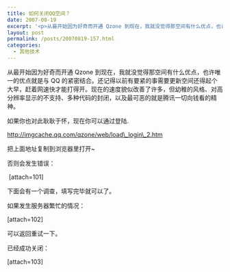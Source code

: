 ```yaml
---
title: 如何关闭QQ空间？
date: 2007-08-19
excerpt: '<p>从最开始因为好奇而开通 Qzone 到现在，我就没觉得那空间有什么优点，也许唯一的优点就是与 QQ 的紧密结合。还记得以前有要紧的事需要更新空间还得起个大早，赶着网速快才能打得开。现在的速度貌似改善了许多，但幼稚的风格、对高分辨率显示的不支持、多种代码的封闭，以及最可恶的就是腾讯一切向钱看的精神。</p>'
layout: post
permalink: /posts/20070819-157.html
categories:
  - 其他技术
---
```

从最开始因为好奇而开通 Qzone 到现在，我就没觉得那空间有什么优点，也许唯一的优点就是与 QQ 的紧密结合。还记得以前有要紧的事需要更新空间还得起个大早，赶着网速快才能打得开。现在的速度貌似改善了许多，但幼稚的风格、对高分辨率显示的不支持、多种代码的封闭，以及最可恶的就是腾讯一切向钱看的精神。

如果你也对此耿耿于怀，现在你可以通过登陆.

http://imgcache.qq.com/qzone/web/load\_login\_2.htm

把上面地址复制到浏览器里打开~

否则会发生错误：

&nbsp;[attach=101]

下面会有一个调查，填写完毕就可以了。

如果发生服务器繁忙的情况：

[attach=102]

可以返回重试一下。

已经成功关闭：

[attach=103]

&nbsp;
